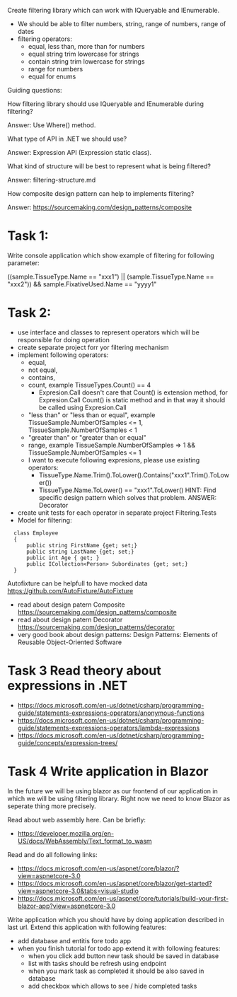 Create filtering library which can work with IQueryable<T> and IEnumerable<T>.

* We should be able to filter numbers, string, range of numbers, range of dates
* filtering operators:
  * equal, less than, more than for numbers
  * equal string trim lowercase for strings
  * contain string trim lowercase for strings
  * range for numbers
  * equal for enums

Guiding questions:

How filtering library should use IQueryable<T> and IEnumerable<T> during filtering?

Answer: Use Where() method.

What type of API in .NET we should use? 

Answer: Expression API (Expression static class).

What kind of structure will be best to represent what is being filtered?

Answer: filtering-structure.md

How composite design pattern can help to implements filtering?

Answer: https://sourcemaking.com/design_patterns/composite



# Task 1:
Write console application which show example of filtering for following parameter:

((sample.TissueType.Name == "xxx1") || (sample.TissueType.Name == "xxx2")) && sample.FixativeUsed.Name == "yyyy1"


# Task 2:
- use interface and classes to represent operators which will be responsible for doing operation
- create separate project forr yor filtering mechanism
- implement following operators: 
  - equal, 
  - not equal, 
  - contains, 
  - count, example TissueTypes.Count() == 4
    - Expresion.Call doesn't care that Count() is extension method, for Expresion.Call Count() is static method and in that way it should be called using Expresion.Call
  - "less than" or "less than or equal", example TissueSample.NumberOfSamples <= 1, TissueSample.NumberOfSamples < 1
  - "greater than" or "greater than or equal"
  - range, example TissueSample.NumberOfSamples => 1 && TissueSample.NumberOfSamples <= 1
  - I want to execute following expresions, please use existing operators:
    - TissueType.Name.Trim().ToLower().Contains("xxx1".Trim().ToLower())
    - TissueType.Name.ToLower() == "xxx1".ToLower()
    HINT:
    Find specific design pattern which solves that problem. ANSWER: Decorator
- create unit tests for each operator in separate project Filtering.Tests
- Model for filtering:

```
  class Employee
  {
      public string FirstName {get; set;}
      public string LastName {get; set;}
      public int Age { get; }
      public ICollection<Person> Subordinates {get; set;}
  }
```

 Autofixture can be helpfull to have mocked data https://github.com/AutoFixture/AutoFixture
 
 - read about design patern Composite https://sourcemaking.com/design_patterns/composite
 - read about design patern Decorator https://sourcemaking.com/design_patterns/decorator
 - very good book about design patterns: Design Patterns: Elements of Reusable Object-Oriented Software

# Task 3 Read theory about expressions in .NET

* https://docs.microsoft.com/en-us/dotnet/csharp/programming-guide/statements-expressions-operators/anonymous-functions
* https://docs.microsoft.com/en-us/dotnet/csharp/programming-guide/statements-expressions-operators/lambda-expressions
* https://docs.microsoft.com/en-us/dotnet/csharp/programming-guide/concepts/expression-trees/


# Task 4 Write application in Blazor

In the future we will be using blazor as our frontend of our application in which we will be using filtering library. Right now we need to know Blazor as seperate thing more precisely.

Read about web assembly here. Can be briefly:
* https://developer.mozilla.org/en-US/docs/WebAssembly/Text_format_to_wasm

Read and do all following links:
* https://docs.microsoft.com/en-us/aspnet/core/blazor/?view=aspnetcore-3.0
* https://docs.microsoft.com/en-us/aspnet/core/blazor/get-started?view=aspnetcore-3.0&tabs=visual-studio
* https://docs.microsoft.com/en-us/aspnet/core/tutorials/build-your-first-blazor-app?view=aspnetcore-3.0

Write application which you should have by doing application described in last url. Extend this application with following features:
- add database and entitis fore todo app
- when you finish tutorial for todo app extend it with following features:
	- when you click add button new task should be saved in database
	- list with tasks should be refresh using endpoint
	- when you mark task as completed it should be also saved in database
	- add checkbox which allows to see / hide completed tasks

